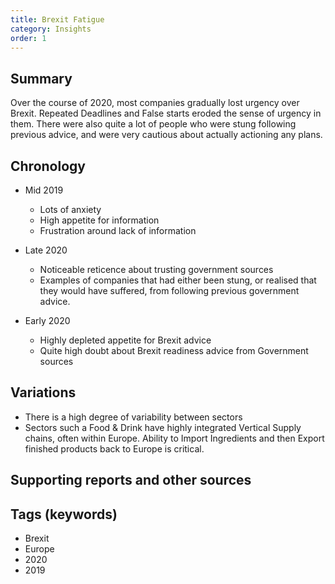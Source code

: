 ```yaml
---
title: Brexit Fatigue
category: Insights
order: 1
---
```

## Summary
Over the course of 2020, most companies gradually lost urgency over Brexit.
Repeated Deadlines and False starts eroded the sense of urgency in them.
There were also quite a lot of people who were stung following previous advice, and were very cautious about actually actioning any plans.

## Chronology
- Mid 2019
  - Lots of anxiety
  - High appetite for information
  - Frustration around lack of information

- Late 2020
  - Noticeable reticence about trusting government sources
  - Examples of companies that had either been stung, or realised that they would have suffered,  from following previous government advice.

- Early 2020
  - Highly depleted appetite for Brexit advice
  - Quite high doubt about Brexit readiness advice from Government sources

## Variations
- There is a high degree of variability between sectors
- Sectors such a Food & Drink have highly integrated Vertical Supply chains, often within Europe. Ability to Import Ingredients and then Export finished products back to Europe is critical.

## Supporting reports and other sources

## Tags (keywords)
- Brexit
- Europe
- 2020
- 2019
